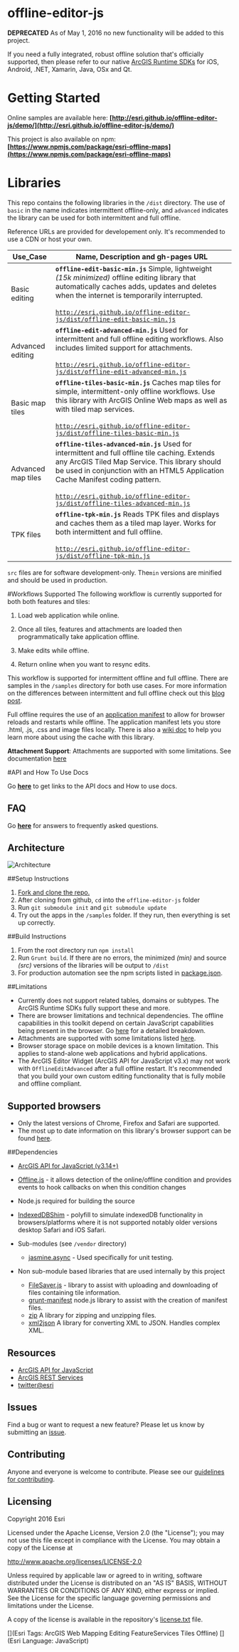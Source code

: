 offline-editor-js
=================

**DEPRECATED** As of May 1, 2016 no new functionality will be added to this project. 

If you need a fully integrated, robust offline solution that's officially supported, then please refer to our native [ArcGIS Runtime SDKs](https://developers.arcgis.com/arcgis-runtime/) for iOS, Android, .NET, Xamarin, Java, OSx and Qt.

# Getting Started

Online samples are available here: **[http://esri.github.io/offline-editor-js/demo/](http://esri.github.io/offline-editor-js/demo/)**

This project is also available on npm: **[https://www.npmjs.com/package/esri-offline-maps](https://www.npmjs.com/package/esri-offline-maps)**


# Libraries

This repo contains the following libraries in the `/dist` directory. The use of `basic` in the name indicates intermittent offline-only, and `advanced` indicates the library can be used for both intermittent and full offline. 

Reference URLs are provided for developement only. It's recommended to use a CDN or host your own.

Use_Case | Name, Description and gh-pages URL
--- | ---
Basic editing | **`offline-edit-basic-min.js`** Simple, lightweight *(15k minimized)* offline editing library that automatically caches adds, updates and deletes when the internet is temporarily interrupted.<br><br>[`http://esri.github.io/offline-editor-js/dist/offline-edit-basic-min.js`](http://esri.github.io/offline-editor-js/dist/offline-edit-basic-min.js)
Advanced editing | **`offline-edit-advanced-min.js`** Used for intermittent and full offline editing workflows. Also includes limited support for attachments. <br><br>[`http://esri.github.io/offline-editor-js/dist/offline-edit-advanced-min.js`](http://esri.github.io/offline-editor-js/dist/offline-edit-advanced-min.js)
Basic map tiles |  **`offline-tiles-basic-min.js`** Caches map tiles for simple, intermittent-only offline workflows. Use this library with ArcGIS Online Web maps as well as with tiled map services.<br><br> [`http://esri.github.io/offline-editor-js/dist/offline-tiles-basic-min.js`](http://esri.github.io/offline-editor-js/dist/offline-tiles-basic-min.js) 
Advanced map tiles | **`offline-tiles-advanced-min.js`** Used for intermittent and full offline tile caching. Extends any ArcGIS Tiled Map Service. This library should be used in conjunction with an HTML5 Application Cache Manifest coding pattern.<br><br>[`http://esri.github.io/offline-editor-js/dist/offline-tiles-advanced-min.js`](http://esri.github.io/offline-editor-js/dist/offline-tiles-advanced-min.js)
TPK files | **`offline-tpk-min.js`** Reads TPK files and displays and caches them as a tiled map layer. Works for both intermittent and full offline.<br><br>[`http://esri.github.io/offline-editor-js/dist/offline-tpk-min.js`](http://esri.github.io/offline-editor-js/dist/offline-tpk-min.js)

`src` files are for software development-only. The`min` versions are minified and should be used in production. 

#Workflows Supported
The following workflow is currently supported for both both features and tiles:

1) Load web application while online.
 
2) Once all tiles, features and attachments are loaded then programmatically take application offline.

3) Make edits while offline.

4) Return online when you want to resync edits.

This workflow is supported for intermittent offline and full offline. There are samples in the `/samples` directory for both use cases. For more information on the differences between intermittent and full offline check out this [blog post](http://www.andygup.net/going-offline-with-html5-and-javascript-part-1/).

Full offline requires the use of an [application manifest](https://developer.mozilla.org/en-US/docs/HTML/Using_the_application_cache) to allow for browser reloads and restarts while offline. The application manifest lets you store .html, .js, .css and image files locally. There is also a [wiki doc](https://github.com/Esri/offline-editor-js/wiki/Working-with-Application-Cache) to help you learn more about using the cache with this library.

__Attachment Support__: Attachments are supported with some limitations. See documentation [here](./doc/attachments.md)


#API and How To Use Docs

Go __[here](http://esri.github.io/offline-editor-js/demo/)__ to get links to the API docs and How to use docs.

## FAQ

Go __[here](https://github.com/Esri/offline-editor-js/wiki/FAQ)__ for answers to frequently asked questions.

## Architecture

![Architecture](demo/images/offline_arch.png)

##Setup Instructions

1. [Fork and clone the repo.](https://help.github.com/articles/fork-a-repo)
2. After cloning from github, `cd` into the `offline-editor-js` folder
3. Run `git submodule init` and `git submodule update`
4. Try out the apps in the `/samples` folder. If they run, then everything is set up correctly.

##Build Instructions

1. From the root directory run `npm install`
2. Run `Grunt build`. If there are no errors, the minimized _(min)_ and source _(src)_ versions of the libraries will be output to `/dist`
3. For production automation see the npm scripts listed in [package.json](https://github.com/Esri/offline-editor-js/blob/master/package.json).

##Limitations

* Currently does not support related tables, domains or subtypes. The ArcGIS Runtime SDKs fully support these and more.
* There are browser limitations and technical dependencies. The offline capabilities in this toolkit depend on certain JavaScript capabilities being present in the browser. Go [here](doc/dependencies.md) for a detailed breakdown.
* Attachments are supported with some limitations listed [here](./doc/attachments.md).
* Browser storage space on mobile devices is a known limitation. This applies to stand-alone web applications and hybrid applications.
* The ArcGIS Editor Widget (ArcGIS API for JavaScript v3.x) may not work with `OfflineEditAdvanced` after a full offline restart. It's recommended that you build your own custom editing functionality that is fully mobile and offline compliant.

## Supported browsers
* Only the latest versions of Chrome, Firefox and Safari are supported.  
* The most up to date information on this library's browser support can be found [here](http://esri.github.io/offline-editor-js/demo/index.html#support).

##Dependencies

* [ArcGIS API for JavaScript (v3.14+)](https://developers.arcgis.com/javascript/)
* [Offline.js](http://github.hubspot.com/offline/docs/welcome/) - it allows detection of the online/offline condition and provides events to hook callbacks on when this condition changes
* Node.js required for building the source
* [IndexedDBShim](https://github.com/axemclion/IndexedDBShim) - polyfill to simulate indexedDB functionality in browsers/platforms where it is not supported notably older versions desktop Safari and iOS Safari.
* Sub-modules (see `/vendor` directory)

   * [jasmine.async](https://github.com/derickbailey/jasmine.async.git) - Used specifically for unit testing.

* Non sub-module based libraries that are used internally by this project
	* [FileSaver.js](https://github.com/Esri/offline-editor-js/blob/master/lib/tiles/README.md) - library to assist with uploading and downloading of files containing tile information.
	* [grunt-manifest](https://github.com/gunta/grunt-manifest) node.js library to assist with the creation of manifest files.
	* [zip](http://gildas-lormeau.github.io/zip.js/) A library for zipping and unzipping files. 
	* [xml2json](https://code.google.com/p/x2js/) A library for converting XML to JSON. Handles complex XML. 

## Resources

* [ArcGIS API for JavaScript](https://developers.arcgis.com/javascript/)
* [ArcGIS REST Services](http://resources.arcgis.com/en/help/arcgis-rest-api/)
* [twitter@esri](http://twitter.com/esri)

## Issues

Find a bug or want to request a new feature?  Please let us know by submitting an [issue](https://github.com/Esri/offline-editor-js/issues?state=open).

## Contributing

Anyone and everyone is welcome to contribute. Please see our [guidelines for contributing](https://github.com/esri/contributing).


## Licensing
Copyright 2016 Esri

Licensed under the Apache License, Version 2.0 (the "License");
you may not use this file except in compliance with the License.
You may obtain a copy of the License at

   http://www.apache.org/licenses/LICENSE-2.0

Unless required by applicable law or agreed to in writing, software
distributed under the License is distributed on an "AS IS" BASIS,
WITHOUT WARRANTIES OR CONDITIONS OF ANY KIND, either express or implied.
See the License for the specific language governing permissions and
limitations under the License.

A copy of the license is available in the repository's [license.txt]( license.txt) file.

[](Esri Tags: ArcGIS Web Mapping Editing FeatureServices Tiles Offline)
[](Esri Language: JavaScript)



